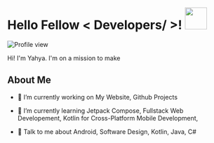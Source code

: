 <h1> Hello Fellow < Developers/ >! <img src = "https://raw.githubusercontent.com/MartinHeinz/MartinHeinz/master/wave.gif" width = 50px> </h1>
<p align='center'>

![Profile view](https://komarev.com/ghpvc/?username=whyrising)
  
</p>
<div size='20px'> Hi! I'm Yahya. I'm on a mission to make
</div>
  
<h2> About Me</h2>

- 🔭 I’m currently working on My Website, Github Projects

- 🌱 I’m currently learning Jetpack Compose, Fullstack Web Developement, Kotlin for Cross-Platform Mobile Development, 

- 💬 Talk to me about Android, Software Design, Kotlin, Java, C#
  
<!--
**whyrising/whyrising** is a ✨ _special_ ✨ repository because its `README.md` (this file) appears on your GitHub profile.

Here are some ideas to get you started:

- 🔭 I’m currently working on ...
- 🌱 I’m currently learning ...
- 👯 I’m looking to collaborate on ...
- 🤔 I’m looking for help with ...
- 💬 Ask me about ...
- 📫 How to reach me: ...
- 😄 Pronouns: ...
- ⚡ Fun fact: ...
-->
